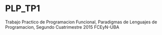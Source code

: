 # PLP_TP1
Trabajo Practico de Programacion Funcional, Paradigmas de Lenguajes de Programacion, Segundo Cuatrimestre 2015 FCEyN-UBA
